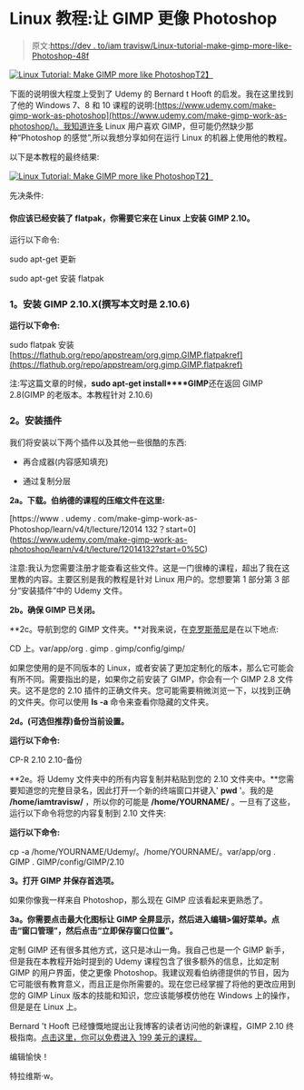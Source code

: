 # Linux 教程:让 GIMP 更像 Photoshop

> 原文:[https://dev . to/iam travisw/Linux-tutorial-make-gimp-more-like-Photoshop-48f](https://dev.to/iamtravisw/linux-tutorial-make-gimp-more-like-photoshop-48f)

[![Linux Tutorial: Make GIMP more like Photoshop](../Images/9975fbbeba0516452b9bbae1aeb134b3.png)T2】](https://res.cloudinary.com/practicaldev/image/fetch/s--K19Q2cD9--/c_limit%2Cf_auto%2Cfl_progressive%2Cq_auto%2Cw_880/http://iamtravisw.com/content/images/2019/04/Screenshot-2018-10-23-at-4.11.21-PM.png)

下面的说明很大程度上受到了 Udemy 的 Bernard t Hooft 的启发。我在这里找到了他的 Windows 7、8 和 10 课程的说明:[https://www.udemy.com/make-gimp-work-as-photoshop](https://www.udemy.com/make-gimp-work-as-photoshop/)。我知道许多 Linux 用户喜欢 GIMP，但可能仍然缺少那种“Photoshop 的感觉”,所以我想分享如何在运行 Linux 的机器上使用他的教程。

以下是本教程的最终结果:

[![Linux Tutorial: Make GIMP more like Photoshop](../Images/87f1fcd3bb70645b514f28237526638f.png)T2】](https://res.cloudinary.com/practicaldev/image/fetch/s--EWQ_tvMe--/c_limit%2Cf_auto%2Cfl_progressive%2Cq_auto%2Cw_880/https://1.bp.blogspot.com/-JostZyyyR-Q/W8-PoPlQSTI/AAAAAAAAI0A/vrgBJr5J7EQSrvXKvhnZCZ8nwNLkBBXTQCLcBGAs/s640/Screenshot%252B2018-10-23%252Bat%252B2.49.56%252BPM.png)

先决条件:

#### 你应该已经安装了 flatpak，你需要它来在 Linux 上安装 GIMP 2.10。

运行以下命令:

sudo apt-get 更新

sudo apt-get 安装 flatpak

### [](#1-install-gimp-210x-2106-at-the-time-of-writing)1。安装 GIMP 2.10.X(撰写本文时是 2.10.6)

**运行以下命令:**

sudo flatpak 安装[https://flathub.org/repo/appstream/org.gimp.GIMP.flatpakref](https://flathub.org/repo/appstream/org.gimp.GIMP.flatpakref)

注:写这篇文章的时候，**sudo apt-get install****GIMP**还在返回 GIMP 2.8(GIMP 的老版本。本教程针对 2.10.6)

### [](#2-install-plugins)2。安装插件

我们将安装以下两个插件以及其他一些很酷的东西:

*   再合成器(内容感知填充)

*   通过复制分层

**2a。下载。伯纳德的课程的压缩文件在这里:**

[https://www . udemy . com/make-gimp-work-as-Photoshop/learn/v4/t/lecture/12014 132？start=0\](https://www.udemy.com/make-gimp-work-as-photoshop/learn/v4/t/lecture/12014132?start=0%5C)

注意:我认为您需要注册才能查看这些文件。这是一门很棒的课程，超出了我在这里教的内容。主要区别是我的教程是针对 Linux 用户的。您想要第 1 部分第 3 部分“安装插件”中的 Udemy 文件。

**2b。确保 GIMP 已关闭。**

**2c。导航到您的 GIMP 文件夹。**对我来说，在[克罗斯蒂尼](https://www.reddit.com/r/crostini)是在以下地点:

CD 上。var/app/org . gimp . gimp/config/gimp/

如果您使用的是不同版本的 Linux，或者安装了更加定制化的版本，那么它可能会有所不同。需要指出的是，如果你之前安装了 GIMP，你会有一个 GIMP 2.8 文件夹。这不是您的 2.10 插件的正确文件夹。您可能需要稍微浏览一下，以找到正确的文件夹。你可以使用 **ls -a** 命令来查看你隐藏的文件夹。

**2d。(可选但推荐)备份当前设置。**

**运行以下命令:**

CP-R 2.10 2.10-备份

**2e。将 Udemy 文件夹中的所有内容复制并粘贴到您的 2.10 文件夹中。**您需要知道您的完整目录名，因此打开一个新的终端窗口并键入' **pwd** '。我的是 **/home/iamtravisw/** ，所以你的可能是 **/home/YOURNAME/** 。一旦有了这些，运行以下命令将您的内容复制到 2.10 文件夹:

**运行以下命令:**

cp -a /home/YOURNAME/Udemy/。/home/YOURNAME/。var/app/org . GIMP . GIMP/config/GIMP/2.10

**3。打开 GIMP 并保存首选项。**

如果你像我一样来自 Photoshop，那么现在 GIMP 应该看起来更熟悉了。

**3a。你需要点击最大化图标让 GIMP 全屏显示，然后进入编辑>偏好菜单。点击“窗口管理”，然后点击“立即保存窗口位置”。**

定制 GIMP 还有很多其他方式，这只是冰山一角。我自己也是一个 GIMP 新手，但是我在本教程开始时提到的 Udemy 课程包含了很多额外的信息，比如定制 GIMP 的用户界面，使之更像 Photoshop。我建议观看伯纳德提供的节目，因为它可能很有教育意义，而且正是你所需要的。现在您已经掌握了将他的更改应用到您的 GIMP Linux 版本的技能和知识，您应该能够模仿他在 Windows 上的操作，但是是在 Linux 上。

Bernard 't Hooft 已经慷慨地提出让我博客的读者访问他的新课程，GIMP 2.10 终极指南。[点击这里，你可以免费进入 199 美元的课程。](https://www.udemy.com/the-ultimate-gimp-guide-amazon-book-included/?couponCode=FREEGIMP210)

编辑愉快！

特拉维斯·w。